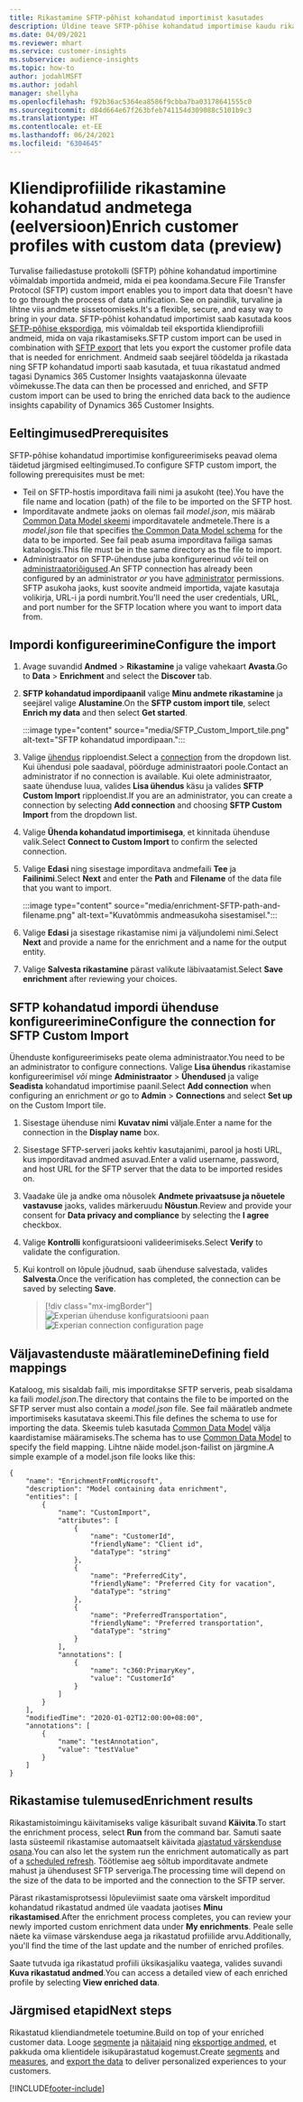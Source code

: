 ```yaml
---
title: Rikastamine SFTP-põhist kohandatud importimist kasutades
description: Üldine teave SFTP-põhise kohandatud importimise kaudu rikastamise kohta.
ms.date: 04/09/2021
ms.reviewer: mhart
ms.service: customer-insights
ms.subservice: audience-insights
ms.topic: how-to
author: jodahlMSFT
ms.author: jodahl
manager: shellyha
ms.openlocfilehash: f92b36ac5364ea8586f9cbba7ba03178641555c0
ms.sourcegitcommit: d84d664e67f263bfeb741154d309088c5101b9c3
ms.translationtype: HT
ms.contentlocale: et-EE
ms.lasthandoff: 06/24/2021
ms.locfileid: "6304645"
---
```

# <a name="enrich-customer-profiles-with-custom-data-preview"></a><span data-ttu-id="01eb9-103">Kliendiprofiilide rikastamine kohandatud andmetega (eelversioon)</span><span class="sxs-lookup"><span data-stu-id="01eb9-103">Enrich customer profiles with custom data (preview)</span></span>

<span data-ttu-id="01eb9-104">Turvalise failiedastuse protokolli (SFTP) põhine kohandatud importimine võimaldab importida andmeid, mida ei pea koondama.</span><span class="sxs-lookup"><span data-stu-id="01eb9-104">Secure File Transfer Protocol (SFTP) custom import enables you to import data that doesn't have to go through the process of data unification.</span></span> <span data-ttu-id="01eb9-105">See on paindlik, turvaline ja lihtne viis andmete sissetoomiseks.</span><span class="sxs-lookup"><span data-stu-id="01eb9-105">It's a flexible, secure, and easy way to bring in your data.</span></span> <span data-ttu-id="01eb9-106">SFTP-põhist kohandatud importimist saab kasutada koos [SFTP-põhise ekspordiga](export-sftp.md), mis võimaldab teil eksportida kliendiprofiili andmeid, mida on vaja rikastamiseks.</span><span class="sxs-lookup"><span data-stu-id="01eb9-106">SFTP custom import can be used in combination with [SFTP export](export-sftp.md) that lets you export the customer profile data that is needed for enrichment.</span></span> <span data-ttu-id="01eb9-107">Andmeid saab seejärel töödelda ja rikastada ning SFTP kohandatud importi saab kasutada, et tuua rikastatud andmed tagasi Dynamics 365 Customer Insights vaatajaskonna ülevaate võimekusse.</span><span class="sxs-lookup"><span data-stu-id="01eb9-107">The data can then be processed and enriched, and SFTP custom import can be used to bring the enriched data back to the audience insights capability of Dynamics 365 Customer Insights.</span></span>

## <a name="prerequisites"></a><span data-ttu-id="01eb9-108">Eeltingimused</span><span class="sxs-lookup"><span data-stu-id="01eb9-108">Prerequisites</span></span>

<span data-ttu-id="01eb9-109">SFTP-põhise kohandatud importimise konfigureerimiseks peavad olema täidetud järgmised eeltingimused.</span><span class="sxs-lookup"><span data-stu-id="01eb9-109">To configure SFTP custom import, the following prerequisites must be met:</span></span>

- <span data-ttu-id="01eb9-110">Teil on SFTP-hostis imporditava faili nimi ja asukoht (tee).</span><span class="sxs-lookup"><span data-stu-id="01eb9-110">You have the file name and location (path) of the file to be imported on the SFTP host.</span></span>
- <span data-ttu-id="01eb9-111">Imporditavate andmete jaoks on olemas fail *model.json*, mis määrab [Common Data Model skeemi](/common-data-model/) imporditavatele andmetele.</span><span class="sxs-lookup"><span data-stu-id="01eb9-111">There is a *model.json* file that specifies [the Common Data Model schema](/common-data-model/) for the data to be imported.</span></span> <span data-ttu-id="01eb9-112">See fail peab asuma imporditava failiga samas kataloogis.</span><span class="sxs-lookup"><span data-stu-id="01eb9-112">This file must be in the same directory as the file to import.</span></span>
- <span data-ttu-id="01eb9-113">Administraator on SFTP-ühenduse juba konfigureerinud *või* teil on [administraatoriõigused](permissions.md#administrator).</span><span class="sxs-lookup"><span data-stu-id="01eb9-113">An SFTP connection has already been configured by an administrator *or* you have [administrator](permissions.md#administrator) permissions.</span></span> <span data-ttu-id="01eb9-114">SFTP asukoha jaoks, kust soovite andmeid importida, vajate kasutaja volikirja, URL-i ja pordi numbrit.</span><span class="sxs-lookup"><span data-stu-id="01eb9-114">You'll need the user credentials, URL, and port number for the SFTP location where you want to import data from.</span></span>


## <a name="configure-the-import"></a><span data-ttu-id="01eb9-115">Impordi konfigureerimine</span><span class="sxs-lookup"><span data-stu-id="01eb9-115">Configure the import</span></span>

1. <span data-ttu-id="01eb9-116">Avage suvandid **Andmed** > **Rikastamine** ja valige vahekaart **Avasta**.</span><span class="sxs-lookup"><span data-stu-id="01eb9-116">Go to **Data** > **Enrichment** and select the **Discover** tab.</span></span>

1. <span data-ttu-id="01eb9-117">**SFTP kohandatud impordipaanil** valige **Minu andmete rikastamine** ja seejärel valige **Alustamine**.</span><span class="sxs-lookup"><span data-stu-id="01eb9-117">On the **SFTP custom import tile**, select **Enrich my data** and then select **Get started**.</span></span>

   :::image type="content" source="media/SFTP_Custom_Import_tile.png" alt-text="SFTP kohandatud impordipaan.":::

1. <span data-ttu-id="01eb9-119">Valige [ühendus](connections.md) ripploendist.</span><span class="sxs-lookup"><span data-stu-id="01eb9-119">Select a [connection](connections.md) from the dropdown list.</span></span> <span data-ttu-id="01eb9-120">Kui ühendusi pole saadaval, pöörduge administraatori poole.</span><span class="sxs-lookup"><span data-stu-id="01eb9-120">Contact an administrator if no connection is available.</span></span> <span data-ttu-id="01eb9-121">Kui olete administraator, saate ühenduse luua, valides **Lisa ühendus** käsu ja valides **SFTP Custom Import** ripploendist.</span><span class="sxs-lookup"><span data-stu-id="01eb9-121">If you are an administrator, you can create a connection by selecting **Add connection** and choosing **SFTP Custom Import** from the dropdown list.</span></span>

1. <span data-ttu-id="01eb9-122">Valige **Ühenda kohandatud importimisega**, et kinnitada ühenduse valik.</span><span class="sxs-lookup"><span data-stu-id="01eb9-122">Select **Connect to Custom Import** to confirm the selected connection.</span></span>

1.  <span data-ttu-id="01eb9-123">Valige **Edasi** ning sisestage imporditava andmefaili **Tee** ja **Failinimi**.</span><span class="sxs-lookup"><span data-stu-id="01eb9-123">Select **Next** and enter the **Path** and **Filename** of the data file that you want to import.</span></span>

    :::image type="content" source="media/enrichment-SFTP-path-and-filename.png" alt-text="Kuvatõmmis andmeasukoha sisestamisel.":::

1. <span data-ttu-id="01eb9-125">Valige **Edasi** ja sisestage rikastamise nimi ja väljundolemi nimi.</span><span class="sxs-lookup"><span data-stu-id="01eb9-125">Select **Next** and provide a name for the enrichment and a name for the output entity.</span></span> 

1. <span data-ttu-id="01eb9-126">Valige **Salvesta rikastamine** pärast valikute läbivaatamist.</span><span class="sxs-lookup"><span data-stu-id="01eb9-126">Select **Save enrichment** after reviewing your choices.</span></span>

## <a name="configure-the-connection-for-sftp-custom-import"></a><span data-ttu-id="01eb9-127">SFTP kohandatud impordi ühenduse konfigureerimine</span><span class="sxs-lookup"><span data-stu-id="01eb9-127">Configure the connection for SFTP Custom Import</span></span> 

<span data-ttu-id="01eb9-128">Ühenduste konfigureerimiseks peate olema administraator.</span><span class="sxs-lookup"><span data-stu-id="01eb9-128">You need to be an administrator to configure connections.</span></span> <span data-ttu-id="01eb9-129">Valige **Lisa ühendus** rikastamise konfigureerimisel *või* minge **Administraator** > **Ühendused** ja valige **Seadista** kohandatud importimise paanil.</span><span class="sxs-lookup"><span data-stu-id="01eb9-129">Select **Add connection** when configuring an enrichment *or* go to **Admin** > **Connections** and select **Set up** on the Custom Import tile.</span></span>

1. <span data-ttu-id="01eb9-130">Sisestage ühenduse nimi **Kuvatav nimi** väljale.</span><span class="sxs-lookup"><span data-stu-id="01eb9-130">Enter a name for the connection in the **Display name** box.</span></span>

1. <span data-ttu-id="01eb9-131">Sisestage SFTP-serveri jaoks kehtiv kasutajanimi, parool ja hosti URL, kus imporditavad andmed asuvad.</span><span class="sxs-lookup"><span data-stu-id="01eb9-131">Enter a valid username, password, and host URL for the SFTP server that the data to be imported resides on.</span></span>

1. <span data-ttu-id="01eb9-132">Vaadake üle ja andke oma nõusolek **Andmete privaatsuse ja nõuetele vastavuse** jaoks, valides märkeruudu **Nõustun**.</span><span class="sxs-lookup"><span data-stu-id="01eb9-132">Review and provide your consent for **Data privacy and compliance** by selecting the **I agree** checkbox.</span></span>

1. <span data-ttu-id="01eb9-133">Valige **Kontrolli** konfiguratsiooni valideerimiseks.</span><span class="sxs-lookup"><span data-stu-id="01eb9-133">Select **Verify** to validate the configuration.</span></span>

1. <span data-ttu-id="01eb9-134">Kui kontroll on lõpule jõudnud, saab ühenduse salvestada, valides **Salvesta**.</span><span class="sxs-lookup"><span data-stu-id="01eb9-134">Once the verification has completed, the connection can be saved by selecting **Save**.</span></span>

   > [!div class="mx-imgBorder"]
   > <span data-ttu-id="01eb9-135">![Experian ühenduse konfiguratsiooni paan](media/enrichment-SFTP-connection.png "Experian ühenduse konfiguratsiooni paan")</span><span class="sxs-lookup"><span data-stu-id="01eb9-135">![Experian connection configuration page](media/enrichment-SFTP-connection.png "Experian connection configuration page")</span></span>


## <a name="defining-field-mappings"></a><span data-ttu-id="01eb9-136">Väljavastenduste määratlemine</span><span class="sxs-lookup"><span data-stu-id="01eb9-136">Defining field mappings</span></span> 

<span data-ttu-id="01eb9-137">Kataloog, mis sisaldab faili, mis imporditakse SFTP serveris, peab sisaldama ka faili *model.json*.</span><span class="sxs-lookup"><span data-stu-id="01eb9-137">The directory that contains the file to be imported on the SFTP server must also contain a *model.json* file.</span></span> <span data-ttu-id="01eb9-138">See fail määratleb andmete importimiseks kasutatava skeemi.</span><span class="sxs-lookup"><span data-stu-id="01eb9-138">This file defines the schema to use for importing the data.</span></span> <span data-ttu-id="01eb9-139">Skeemis tuleb kasutada [Common Data Model](/common-data-model/) välja kaardistamise määramiseks.</span><span class="sxs-lookup"><span data-stu-id="01eb9-139">The schema has to use [Common Data Model](/common-data-model/) to specify the field mapping.</span></span> <span data-ttu-id="01eb9-140">Lihtne näide model.json-failist on järgmine.</span><span class="sxs-lookup"><span data-stu-id="01eb9-140">A simple example of a model.json file looks like this:</span></span>

```
{
    "name": "EnrichmentFromMicrosoft",
    "description": "Model containing data enrichment",
    "entities": [
        {
            "name": "CustomImport",
            "attributes": [
                {
                    "name": "CustomerId",
                    "friendlyName": "Client id",
                    "dataType": "string"
                },
                {
                    "name": "PreferredCity",
                    "friendlyName": "Preferred City for vacation",
                    "dataType": "string"
                },
                {
                    "name": "PreferredTransportation",
                    "friendlyName": "Preferred transportation",
                    "dataType": "string"
                }
            ],
            "annotations": [
                {
                    "name": "c360:PrimaryKey",
                    "value": "CustomerId"
                }
            ]
        }
    ],
    "modifiedTime": "2020-01-02T12:00:00+08:00",
    "annotations": [
        {
            "name": "testAnnotation",
            "value": "testValue"
        }
    ]
}
```

## <a name="enrichment-results"></a><span data-ttu-id="01eb9-141">Rikastamise tulemused</span><span class="sxs-lookup"><span data-stu-id="01eb9-141">Enrichment results</span></span>

<span data-ttu-id="01eb9-142">Rikastamistoimingu käivitamiseks valige käsuribalt suvand **Käivita**.</span><span class="sxs-lookup"><span data-stu-id="01eb9-142">To start the enrichment process, select **Run** from the command bar.</span></span> <span data-ttu-id="01eb9-143">Samuti saate lasta süsteemil rikastamise automaatselt käivitada [ajastatud värskenduse osana](system.md#schedule-tab).</span><span class="sxs-lookup"><span data-stu-id="01eb9-143">You can also let the system run the enrichment automatically as part of a [scheduled refresh](system.md#schedule-tab).</span></span> <span data-ttu-id="01eb9-144">Töötlemise aeg sõltub imporditavate andmete mahust ja ühendusest SFTP serveriga.</span><span class="sxs-lookup"><span data-stu-id="01eb9-144">The processing time will depend on the size of the data to be imported and the connection to the SFTP server.</span></span>

<span data-ttu-id="01eb9-145">Pärast rikastamisprotsessi lõpuleviimist saate oma värskelt imporditud kohandatud rikastatud andmed üle vaadata jaotises **Minu rikastamised**.</span><span class="sxs-lookup"><span data-stu-id="01eb9-145">After the enrichment process completes, you can review your newly imported custom enrichment data under **My enrichments**.</span></span> <span data-ttu-id="01eb9-146">Peale selle näete ka viimase värskenduse aega ja rikastatud profiilide arvu.</span><span class="sxs-lookup"><span data-stu-id="01eb9-146">Additionally, you'll find the time of the last update and the number of enriched profiles.</span></span>

<span data-ttu-id="01eb9-147">Saate tutvuda iga rikastatud profiili üksikasjaliku vaatega, valides suvandi **Kuva rikastatud andmed**.</span><span class="sxs-lookup"><span data-stu-id="01eb9-147">You can access a detailed view of each enriched profile by selecting **View enriched data**.</span></span>

## <a name="next-steps"></a><span data-ttu-id="01eb9-148">Järgmised etapid</span><span class="sxs-lookup"><span data-stu-id="01eb9-148">Next steps</span></span>

<span data-ttu-id="01eb9-149">Rikastatud kliendiandmetele toetumine.</span><span class="sxs-lookup"><span data-stu-id="01eb9-149">Build on top of your enriched customer data.</span></span> <span data-ttu-id="01eb9-150">Looge [segmente](segments.md) ja [näitajaid](measures.md) ning [eksportige andmed](export-destinations.md), et pakkuda oma klientidele isikupärastatud kogemust.</span><span class="sxs-lookup"><span data-stu-id="01eb9-150">Create [segments](segments.md) and [measures](measures.md), and [export the data](export-destinations.md) to deliver personalized experiences to your customers.</span></span>

[!INCLUDE[footer-include](../includes/footer-banner.md)]
